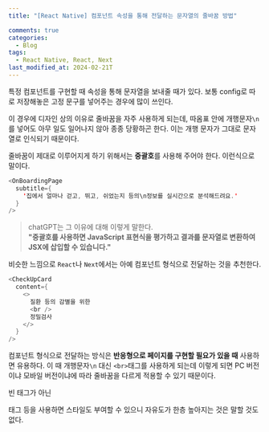 ```yaml
---
title: "[React Native] 컴포넌트 속성을 통해 전달하는 문자열의 줄바꿈 방법"

comments: true
categories:
  - Blog
tags:
  - React Native, React, Next
last_modified_at: 2024-02-21T
---
```


특정 컴포넌트를 구현할 때 속성을 통해 문자열을 보내줄 때가 있다. 보통 config로 따로 저장해놓은 고정 문구를 넣어주는 경우에 많이 쓰인다. 

이 경우에 디자인 상의 이유로 줄바꿈을 자주 사용하게 되는데, 따옴표 안에 개행문자`\n`를 넣어도 아무 일도 일어나지 않아 종종 당황하곤 한다. 이는 개행 문자가 그대로 문자열로 인식되기 때문이다. 

줄바꿈이 제대로 이루어지게 하기 위해서는 **중괄호**를 사용해 주어야 한다. 이런식으로 말이다.

```java
<OnBoardingPage
  subtitle={
    '집에서 얼마나 걷고, 뛰고, 쉬었는지 등의\n정보를 실시간으로 분석해드려요.'
  }
/>
```

> chatGPT는 그 이유에 대해 이렇게 말한다.  
> **"중괄호를 사용하면 JavaScript 표현식을 평가하고 결과를 문자열로 변환하여 JSX에 삽입할 수 있습니다."**

비슷한 느낌으로 `React`나 `Next`에서는 아예 컴포넌트 형식으로 전달하는 것을 추천한다. 

```java
<CheckUpCard
  content={
    <>
      질환 등의 감별을 위한
      <br />
      정밀검사
    </>
  }
/>
```

컴포넌트 형식으로 전달하는 방식은 **반응형으로 페이지를 구현할 필요가 있을 때** 사용하면 유용하다. 이 때 개행문자`\n` 대신 `<br>`태그를 사용하게 되는데 이렇게 되면 PC 버전이냐 모바일 버전이냐에 따라 줄바꿈을 다르게 적용할 수 있기 때문이다.

빈 태그가 아닌 <div>태그 등을 사용하면 스타일도 부여할 수 있으니 자유도가 한층 높아지는 것은 말할 것도 없다.
